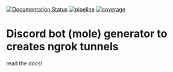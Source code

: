 [![Documentation Status](https://readthedocs.org/projects/remote-mole/badge/?version=latest)](https://remote-mole.readthedocs.io/en/latest/)
[![pipeline](https://gitlab.com/acesrg/remote-ninja/badges/master/pipeline.svg)](https://gitlab.com/acesrg/remote-ninja/-/commits/master)
[![coverage](https://gitlab.com/acesrg/remote-ninja/badges/master/coverage.svg)](https://gitlab.com/acesrg/remote-ninja/-/jobs/artifacts/master/file/htmlcov/index.html?job=unittest)

# Discord bot (mole) generator to creates ngrok tunnels

read the docs!
